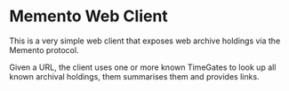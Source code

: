 Memento Web Client
==================

This is a very simple web client that exposes web archive holdings via the Memento protocol.

Given a URL, the client uses one or more known TimeGates to look up all known archival holdings, them summarises them and provides links.

